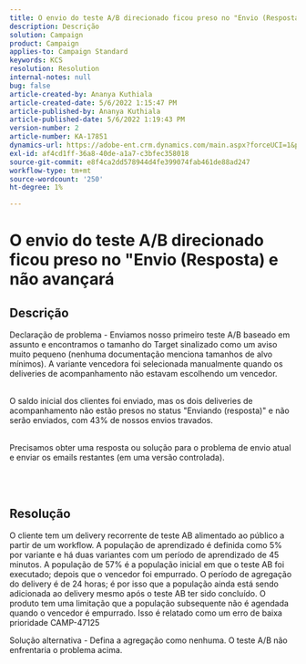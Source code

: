 ```yaml
---
title: O envio do teste A/B direcionado ficou preso no "Envio (Resposta) e não avançará
description: Descrição
solution: Campaign
product: Campaign
applies-to: Campaign Standard
keywords: KCS
resolution: Resolution
internal-notes: null
bug: false
article-created-by: Ananya Kuthiala
article-created-date: 5/6/2022 1:15:47 PM
article-published-by: Ananya Kuthiala
article-published-date: 5/6/2022 1:19:43 PM
version-number: 2
article-number: KA-17851
dynamics-url: https://adobe-ent.crm.dynamics.com/main.aspx?forceUCI=1&pagetype=entityrecord&etn=knowledgearticle&id=ff3f8d9f-3ecd-ec11-a7b5-0022480b639b
exl-id: af4cd1ff-36a8-40de-a1a7-c3bfec358018
source-git-commit: e8f4ca2dd578944d4fe399074fab461de88ad247
workflow-type: tm+mt
source-wordcount: '250'
ht-degree: 1%

---
```


# O envio do teste A/B direcionado ficou preso no &quot;Envio (Resposta) e não avançará

## Descrição

Declaração de problema - Enviamos nosso primeiro teste A/B baseado em assunto e encontramos o tamanho do Target sinalizado como um aviso muito pequeno (nenhuma documentação menciona tamanhos de alvo mínimos). A variante vencedora foi selecionada manualmente quando os deliveries de acompanhamento não estavam escolhendo um vencedor.

<br>O saldo inicial dos clientes foi enviado, mas os dois deliveries de acompanhamento não estão presos no status &quot;Enviando (resposta)&quot; e não serão enviados, com 43% de nossos envios travados.

<br>Precisamos obter uma resposta ou solução para o problema de envio atual e enviar os emails restantes (em uma versão controlada).

<br> 

## Resolução


O cliente tem um delivery recorrente de teste AB alimentado ao público a partir de um workflow. A população de aprendizado é definida como 5% por variante e há duas variantes com um período de aprendizado de 45 minutos. A população de 57% é a população inicial em que o teste AB foi executado; depois que o vencedor foi empurrado. O período de agregação do delivery é de 24 horas; é por isso que a população ainda está sendo adicionada ao delivery mesmo após o teste AB ter sido concluído. O produto tem uma limitação que a população subsequente não é agendada quando o vencedor é empurrado. Isso é relatado como um erro de baixa prioridade CAMP-47125

Solução alternativa - Defina a agregação como nenhuma. O teste A/B não enfrentaria o problema acima.
